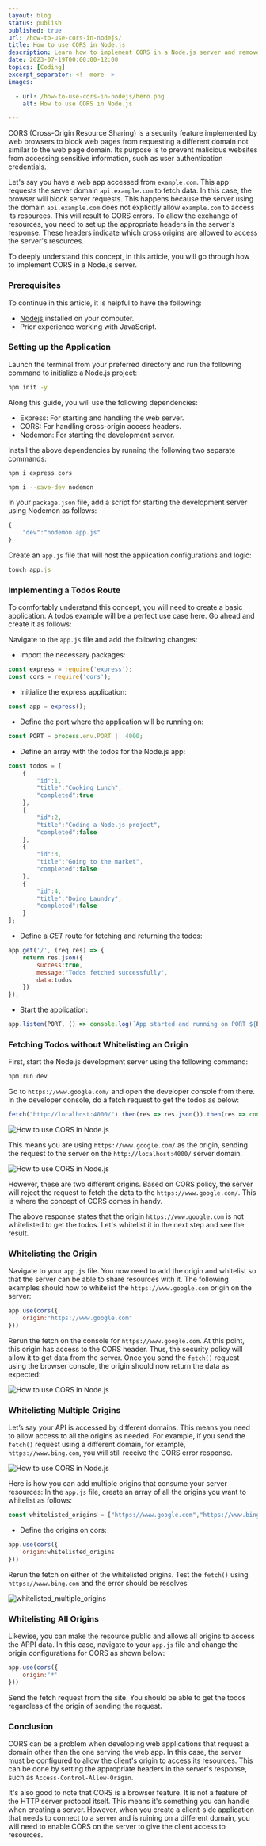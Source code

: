 ```yaml
---
layout: blog
status: publish
published: true
url: /how-to-use-cors-in-nodejs/
title: How to use CORS in Node.js
description: Learn how to implement CORS in a Node.js server and remove CORS error using to the appropriate headers.
date: 2023-07-19T00:00:00-12:00
topics: [Coding]
excerpt_separator: <!--more-->
images:

  - url: /how-to-use-cors-in-nodejs/hero.png
    alt: How to use CORS in Node.js

---
```


CORS (Cross-Origin Resource Sharing) is a security feature implemented by web browsers to block web pages from requesting a different domain not similar to the web page domain. Its purpose is to prevent malicious websites from accessing sensitive information, such as user authentication credentials.
<!--more-->

Let's say you have a web app accessed from `example.com`. This app requests the server domain `api.example.com` to fetch data. In this case, the browser will block server requests. This happens because the server using the domain `api.example.com` does not explicitly allow `example.com` to access its resources. This will result to CORS errors. To allow the exchange of resources, you need to set up the appropriate headers in the server's response. These headers indicate which cross origins are allowed to access the server's resources.

To deeply understand this concept, in this article, you will go through how to implement CORS in a Node.js server.

### Prerequisites

To continue in this article, it is helpful to have the following:

- [Nodejs](https://nodejs.org/en/) installed on your computer.
- Prior experience working with JavaScript.

### Setting up the Application

Launch the terminal from your preferred directory and run the following command to initialize a Node.js project:

```bash
npm init -y 
```

Along this guide, you will use the following dependencies:

- Express: For starting and handling the web server.
- CORS: For handling cross-origin access headers.
- Nodemon: For starting the development server.

Install the above dependencies by running the following two separate commands:

```bash
npm i express cors
```

```bash
npm i --save-dev nodemon
```

In your `package.json` file, add a script for starting the development server using Nodemon as follows:

```js
{
    "dev":"nodemon app.js"
}
```

Create an `app.js` file that will host the application configurations and logic:

```js
touch app.js
```

### Implementing a Todos Route

To comfortably understand this concept, you will need to create a basic application. A todos example will be a perfect use case here. Go ahead and create it as follows:

Navigate to the `app.js` file and add the following changes:

- Import the necessary packages:

```js
const express = require('express');
const cors = require('cors');
```

- Initialize the express application:

```js
const app = express();
```

- Define the port where the application will be running on:

```js
const PORT = process.env.PORT || 4000;
```

- Define an array with the todos for the Node.js app:

```js
const todos = [
    {
        "id":1,
        "title":"Cooking Lunch",
        "completed":true
    },
    {
        "id":2,
        "title":"Coding a Node.js project",
        "completed":false
    },
    {
        "id":3,
        "title":"Going to the market",
        "completed":false
    },
    {
        "id":4,
        "title":"Doing Laundry",
        "completed":false
    }
];
```

- Define a *GET* route for fetching and returning the todos:

```js
app.get('/', (req,res) => {
    return res.json({
        success:true,
        message:"Todos fetched successfully",
        data:todos
    })
});
```

- Start the application:

```js
app.listen(PORT, () => console.log(`App started and running on PORT ${PORT}`));
```

### Fetching Todos without Whitelisting an Origin

First, start the Node.js development server using the following command:

```bash
npm run dev
```

Go to `https://www.google.com/` and open the developer console from there. In the developer console, do a fetch request to get the todos as below:

```js
fetch("http://localhost:4000/").then(res => res.json()).then(res => console.log("the todos ", res));
```

![How to use CORS in Node.js](/how-to-use-cors-in-nodejs/sending_request_unwhitelisted.png)

This means you are using `https://www.google.com/` as the origin, sending the request to the server on the `http://localhost:4000/` server domain.

![How to use CORS in Node.js](/how-to-use-cors-in-nodejs/response_unwhitelisted.png)

However, these are two different origins. Based on CORS policy, the server will reject the request to fetch the data to the `https://www.google.com/`. This is where the concept of CORS comes in handy.

The above response states that the origin `https://www.google.com` is not whitelisted to get the todos. Let's whitelist it in the next step and see the result.

### Whitelisting the Origin

Navigate to your `app.js` file. You now need to add the origin and whitelist so that the server can be able to share resources with it. The following examples should how to whitelist the `https://www.google.com` origin on the server:

```js
app.use(cors({
    origin:"https://www.google.com"
}))
```

Rerun the fetch on the console for `https://www.google.com`. At this point, this origin has access to the CORS header. Thus, the security policy will allow it to get data from the server. Once you send the `fetch()` request using the browser console, the origin should now return the data as expected:

![How to use CORS in Node.js](/how-to-use-cors-in-nodejs/whitelisted_single_origin.png)

### Whitelisting Multiple Origins

Let’s say your API is accessed by different domains. This means you need to allow access to all the origins as needed. For example, if you send the `fetch()` request using a different domain, for example, `https://www.bing.com`, you will still receive the CORS error response.

![How to use CORS in Node.js](/how-to-use-cors-in-nodejs/sending_request_unwhitelisted.png)

Here is how you can add multiple origins that consume your server resources: In the `app.js` file, create an array of all the origins you want to whitelist as follows:

```js
const whitelisted_origins = ["https://www.google.com","https://www.bing.com"];
```

- Define the origins on cors:

```js
app.use(cors({
    origin:whitelisted_origins
})) 
```

Rerun the fetch on either of the whitelisted origins. Test the `fetch()` using `https://www.bing.com` and the error should be resolves

![whitelisted_multiple_origins](./whitelisted_single_origin.png)

### Whitelisting All Origins

Likewise, you can make the resource public and allows all origins to access the APPI data. In this case, navigate to your `app.js` file and change the origin configurations for CORS as shown below:

```js
app.use(cors({
    origin:'*'
}))
```

Send the fetch request from the site. You should be able to get the todos regardless of the origin of sending the request.

### Conclusion

CORS can be a problem when developing web applications that request a domain other than the one serving the web app. In this case, the server must be configured to allow the client's origin to access its resources. This can be done by setting the appropriate headers in the server's response, such as `Access-Control-Allow-Origin`.

It's also good to note that CORS is a browser feature. It is not a feature of the HTTP server protocol itself. This means it's something you can handle when creating a server. However, when you create a client-side application that needs to connect to a server and is ruining on a different domain, you will need to enable CORS on the server to give the client access to resources.